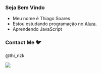 ### Seja Bem Vindo

- Meu nome é Thiago Soares
- Estou estudando programação no [Alura](https://www.alura.com.br).
- Aprendendo JavaScript

### Contact Me 🐦

@thi_nzk

![](https://veja.abril.com.br/wp-content/uploads/2016/05/giphy-3-original.gif?w=500&h=300&crop=1)
